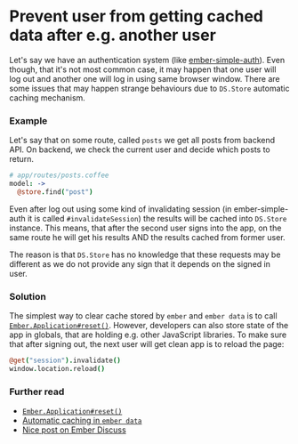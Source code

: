 # Prevent user from getting cached data after e.g. another user

Let's say we have an authentication system (like [ember-simple-auth](https://github.com/simplabs/ember-simple-auth)). Even though, that it's not most common case, it may happen that one user will log out and another one will log in using same browser window. There are some issues that may happen strange behaviours due to `DS.Store` automatic caching mechanism.

### Example
Let's say that on some route, called `posts` we get all posts from backend API. On backend, we check the current user and decide which posts to return.

```coffee
# app/routes/posts.coffee
model: ->
  @store.find("post")
```

Even after log out using some kind of invalidating session (in ember-simple-auth it is called `#invalidateSession`) the results will be cached into `DS.Store` instance. This means, that after the second user signs into the app, on the same route he will get his results AND the results cached from former user.

The reason is that `DS.Store` has no knowledge that these requests may be different as we do not provide any sign that it depends on the signed in user.

### Solution
The simplest way to clear cache stored by `ember` and `ember data` is to call [`Ember.Application#reset()`](http://emberjs.com/api/classes/Ember.Application.html#method_reset). However, developers can also store state of the app in globals, that are holding e.g. other JavaScript libraries. To make sure that after signing out, the next user will get clean app is to reload the page:
```coffee
@get("session").invalidate()
window.location.reload()
```

### Further read
* [`Ember.Application#reset()`](http://emberjs.com/api/classes/Ember.Application.html#method_reset)
* [Automatic caching in `ember data`](http://guides.emberjs.com/v1.11.0/models/#toc_automatic-caching)
* [Nice post on Ember Discuss](http://discuss.emberjs.com/t/calling-app-reset-in-ember-cli-project/6351)
